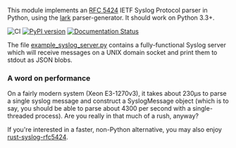 This module implements an [RFC 5424](https://tools.ietf.org/html/rfc5424) IETF Syslog Protocol parser in Python, using the [lark](https://github.com/lark-parser/lark) parser-generator. It should work on Python 3.3+.

![CI](https://github.com/EasyPost/syslog-rfc5424-parser/workflows/CI/badge.svg)
[![PyPI version](https://badge.fury.io/py/syslog-rfc5424-parser.svg)](https://badge.fury.io/py/syslog-rfc5424-parser)
[![Documentation Status](https://readthedocs.org/projects/syslog-rfc5424-parser/badge/?version=latest)](https://syslog-rfc5424-parser.readthedocs.io/en/latest/?badge=latest)

The file [example_syslog_server.py](example_syslog_server.py) contains a fully-functional Syslog server which will receive messages on a UNIX domain socket and print them to stdout as JSON blobs.

### A word on performance
On a fairly modern system (Xeon E3-1270v3), it takes about 230µs to parse a single syslog message and construct a SyslogMessage object (which is to say, you should be able to parse about 4300 per second with a single-threaded process). Are you really in that much of a rush, anyway?

If you're interested in a faster, non-Python alternative, you may also enjoy
[rust-syslog-rfc5424](https://github.com/Roguelazer/rust-syslog-rfc5424).
